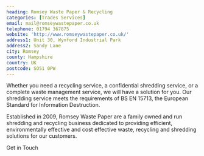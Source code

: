 ```yaml
---
heading: Romsey Waste Paper & Recycling
categories: [Trades Services]
email: mail@romseywastepaper.co.uk
telephone: 01794 367875
website: 'http://www.romseywastepaper.co.uk/'
address1: Unit 30, Wynford Industrial Park
address2: Sandy Lane
city: Romsey
county: Hampshire
country: UK
postcode: SO51 0PW
---
```

Whether you need a recycling service, a confidential shredding service, or a complete waste management service, we will have a solution for you. Our shredding service meets the requirements of BS EN 15713, the European Standard for Information Destruction.

Established in 2009, Romsey Waste Paper are a family owned and run shredding and recycling business dedicated to providing efficient, environmentally effective and cost effective waste, recycling and shredding solutions for our customers.

Get in Touch
